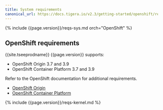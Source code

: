 ```yaml
---
title: System requirements
canonical_url: https://docs.tigera.io/v2.3/getting-started/openshift/requirements
---
```


{% include {{page.version}}/reqs-sys.md orch="OpenShift" %}

## OpenShift requirements

{{site.tseeprodname}} {{page.version}} supports:

- OpenShift Origin 3.7 and 3.9
- OpenShift Container Platform 3.7 and 3.9

Refer to the OpenShift documentation for additional requirements.

- [OpenShift Origin](https://docs.openshift.org/latest/install/prerequisites.html)
- [OpenShift Container Platform](https://docs.openshift.com/container-platform/3.10/install/prerequisites.html)

{% include {{page.version}}/reqs-kernel.md %}

